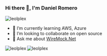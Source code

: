 


### Hi there 👋, I'm Daniel Romero
<p align="left"> <img src="https://komarev.com/ghpvc/?username=leolplex" alt="leolplex" /> </p>

- 🌱 I’m currently learning AWS, Azure
- 👯 I’m looking to collaborate on open source
- 💬 Ask me about [WireMock.Net](https://github.com/WireMock-Net/WireMock.Net)

<img align="left" src="https://github-readme-stats.vercel.app/api/top-langs/?username=leolplex&layout=compact&hide=html" alt="leolplex" />

<img align="center" src="https://github-readme-stats.vercel.app/api?username=leolplex&show_icons=true" alt="leolplex" />


<!--
**leolplex/leolplex** is a ✨ _special_ ✨ repository because its `README.md` (this file) appears on your GitHub profile.

Here are some ideas to get you started:

- 🔭 I’m currently working on ...
- 🌱 I’m currently learning ...
- 👯 I’m looking to collaborate on ...
- 🤔 I’m looking for help with ...
- 💬 Ask me about ...
- 📫 How to reach me: ...
- 😄 Pronouns: ...
- ⚡ Fun fact: ...
-->
